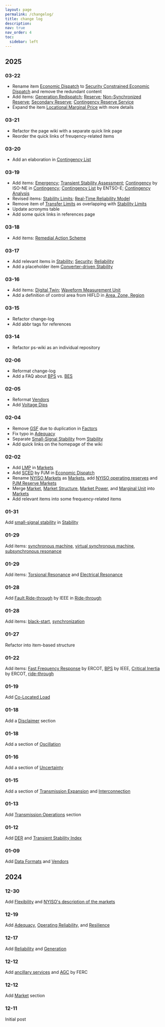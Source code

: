 ```yaml
---
layout: page
permalink: /changelog/
title: change log
description:
nav: true
nav_order: 4
toc:
  sidebar: left
---
```


## 2025

### 03-22

- Rename item <u>Economic Dispatch</u> to [<u>Security Constrained Economic Dispatch</u>](/wiki/security-constrained-economic-dispatch) and remove the redundant content
- Add items: [<u>Generation Redispatch</u>](/wiki/generation-redispatch); [<u>Reserve</u>](/wiki/reserve); [<u>Non-Synchronized Reserve</u>](/wiki/non-synchronized-reserve); [<u>Secondary Reserve</u>](/wiki/secondary-reserve); [<u>Contingency Reserve Service</u>](/wiki/contingency-reserve-service)
- Expand the item [<u>Locational Marginal Price</u>](/wiki/locational-marginal-price) with more details

### 03-21

- Refactor the page wiki with a separate quick link page
- Reorder the quick links of freuqency-related items

### 03-20

- Add an elaboration in [<u>Contingency List</u>](/wiki/contingency-list)

### 03-19

- Add items: [<u>Emergency</u>](/wiki/emergency); [<u>Transient Stability Assessment</u>](/wiki/transient-stability-assessment); <u>Contingency</u> by ISO-NE in [<u>Contingency</u>](/wiki/contingency); [<u>Contingency List</u>](/wiki/contingency-list) by ENTSO-E; [<u>Contingency Analysis</u>](/wiki/contingency-analysis)
- Revised items: [<u>Stability Limits</u>](/wiki/stability-limits); [<u>Real-Time Reliability Model</u>](/wiki/real-time-reliability-model)
- Remove item of <u>Transfer Limits</u> as overlapping with <u>Stability Limits</u>
- Update acronyms table
- Add some quick links in references page

### 03-18

- Add items: [<u>Remedial Action Scheme</u>](/wiki/remedial-action-scheme)

### 03-17

- Add relevant items in [<u>Stability</u>](/wiki/stability); [<u>Security</u>](/wiki/security); [<u>Reliability</u>](/wiki/reliability)
- Add a placeholder item [<u>Converter-driven Stability</u>](/wiki/converter-driven-stability)

### 03-16

- Add items: [<u>Digital Twin</u>](/wiki/digital-twin); [<u>Waveform Measurement Unit</u>](/wiki/waveform-measurement-unit)
- Add a definition of control area from HIFLD in [<u>Area, Zone, Region</u>](/wiki/area-zone-region)

### 03-15

- Refactor change-log
- Add abbr tags for references

### 03-14

- Refactor ps-wiki as an individual repository

### 02-06

- Reformat change-log
- Add a FAQ about <u>BPS</u> vs. <u>BES</u>

### 02-05

- Reformat <u>Vendors</u>
- Add <u>Voltage Dips</u>

### 02-04

- Remove <u>GSF</u> due to duplication in <u>Factors</u>
- Fix typo in <u>Adequacy</u>
- Separate <u>Small-Signal Stability</u> from <u>Stability</u>
- Add quick links on the homepage of the wiki

### 02-02

- Add <u>LMP</u> in <u>Markets</u>
- Add <u>SCED</u> by PJM in <u>Economic Dispatch</u>
- Rename <u>NYISO Markets</u> as <u>Markets</u>, add <u>NYISO operating reserves</u> and <u>PJM Reserve Markets</u>
- Merge <u>Market</u>, <u>Market Structure</u>, <u>Market Power</u>, and <u>Marginal Unit</u> into <u>Markets</u>
- Add relevant items into some frequency-related items

### 01-31

Add <u>small-signal stability</u> in <u>Stability</u>

### 01-29

Add items: <u>synchronous machine</u>, <u>virtual synchronous machine</u>, <u>subsynchronous resonance</u>

### 01-29

Add items: <u>Torsional Resonance</u> and [<u>Electrical Resonance</u>](/wiki/electrical-resonance)

### 01-28

Add <u>Fault Ride-through</u> by IEEE in [<u>Ride-through</u>](/wiki/ride-through)

### 01-28

Add items: <u>black-start</u>, <u>synchronization</u>

### 01-27

Refactor into item-based structure

### 01-22

Add items: <u>Fast Frequency Response</u> by ERCOT, <u>BPS</u> by IEEE, <u>Critical Inertia</u> by ERCOT, <u>ride-through</u>

### 01-19

Add <u>Co-Located Load</u>

### 01-18

Add a <u>Disclaimer</u> section

### 01-18

Add a section of <u>Oscillation</u>

### 01-16

Add a section of <u>Uncertainty</u>

### 01-15

Add a section of <u>Transmission Expansion</u> and <u>Interconnection</u>

### 01-13

Add <u>Transmission Operations</u> section

### 01-12

Add <u>DER</u> and <u>Transient Stability Index</u>

### 01-09

Add <u>Data Formats</u> and <u>Vendors</u>

## 2024

### 12-30

Add <u>Flexibility</u> and <u>NYISO's description of the markets</u>

### 12-19

Add <u>Adequacy</u>, <u>Operating Reliability</u>, and <u>Resilience</u>

### 12-17

Add <u>Reliability</u> and <u>Generation</u>

### 12-12

Add <u>ancillary services</u> and <u>AGC</u> by FERC

### 12-12

Add <u>Market</u> section

### 12-11

Initial post

